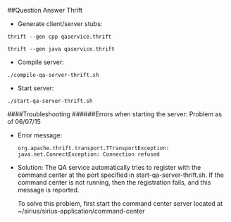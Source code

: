 ##Question Answer Thrift

- Generate client/server stubs:

`thrift --gen cpp qaservice.thrift`

`thrift --gen java qaservice.thrift`

- Compile server:

`./compile-qa-server-thrift.sh`

- Start server:

`./start-qa-server-thrift.sh`

####Troubleshooting
######Errors when starting the server:
Problem as of 06/07/15
- Error message:

  `org.apache.thrift.transport.TTransportException: java.net.ConnectException: Connection refused`

- Solution:  The QA service automatically tries to register with the command center
  at the port specified in start-qa-server-thrift.sh.
  If the command center is not running, then the registration fails,
  and this message is reported.
  
  To solve this problem, first start the command center server
  located at ~/sirius/sirius-application/command-center
